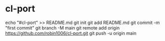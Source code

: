 # cl-port

echo "#cl-port" >> README.md
git init
git add README.md
git commit -m "first commit"
git branch -M main
git remote add origin https://github.com/robin1006/cl-port.git
git push -u origin main
